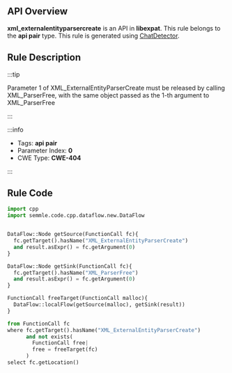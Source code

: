 ---
---


## API Overview
**xml_externalentityparsercreate** is an API in **libexpat**. This rule belongs to the **api pair** type. This rule is generated using [ChatDetector](../../tools/ChatDetector).
## Rule Description

:::tip

Parameter 1 of XML_ExternalEntityParserCreate must be released by calling XML_ParserFree, with the same object passed as the 1-th argument to XML_ParserFree

:::

:::info

- Tags: **api pair**
- Parameter Index: **0**
- CWE Type: **CWE-404**

:::

## Rule Code
```python
import cpp
import semmle.code.cpp.dataflow.new.DataFlow


DataFlow::Node getSource(FunctionCall fc){
  fc.getTarget().hasName("XML_ExternalEntityParserCreate")
  and result.asExpr() = fc.getArgument(0)
}

DataFlow::Node getSink(FunctionCall fc){
  fc.getTarget().hasName("XML_ParserFree")
  and result.asExpr() = fc.getArgument(0)
}

FunctionCall freeTarget(FunctionCall malloc){
  DataFlow::localFlow(getSource(malloc), getSink(result))
}

from FunctionCall fc
where fc.getTarget().hasName("XML_ExternalEntityParserCreate")
      and not exists(
        FunctionCall free| 
        free = freeTarget(fc)
      )
select fc.getLocation()
```
